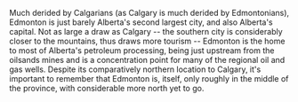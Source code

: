 Much derided by Calgarians (as Calgary is much derided by Edmontonians), Edmonton is just barely Alberta's second largest city, and also Alberta's capital. Not as large a draw as Calgary -- the southern city is considerably closer to the mountains, thus draws more tourism -- Edmonton is the home to most of Alberta's petroleum processing, being just upstream from the oilsands mines and is a concentration point for many of the regional oil and gas wells. Despite its comparatively northern location to Calgary, it's important to remember that Edmonton is, itself, only roughly in the middle of the province, with considerable more north yet to go. 